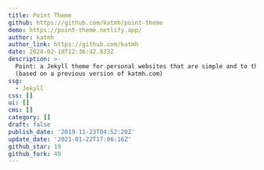 ```yaml
---
title: Point Theme
github: https://github.com/katmh/point-theme
demo: https://point-theme.netlify.app/
author: katmh
author_link: https://github.com/katmh
date: 2024-02-18T12:36:42.833Z
description: >-
  Point: a Jekyll theme for personal websites that are simple and to the point
  (based on a previous version of katmh.com)
ssg:
  - Jekyll
css: []
ui: []
cms: []
category: []
draft: false
publish_date: '2019-11-23T04:52:20Z'
update_date: '2021-01-22T17:06:16Z'
github_star: 19
github_fork: 49
---
```

